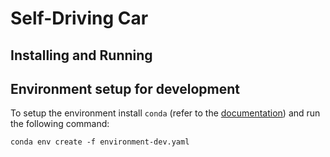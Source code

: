 # Self-Driving Car

## Installing and Running

## Environment setup for development

To setup the environment install `conda` (refer to the [documentation](https://conda.io/docs/user-guide/install/index.html)) and run the following command:

    conda env create -f environment-dev.yaml

